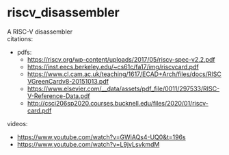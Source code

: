 # riscv_disassembler
A RISC-V disassembler <br />
citations: <br />
* pdfs:
  * https://riscv.org/wp-content/uploads/2017/05/riscv-spec-v2.2.pdf
  * https://inst.eecs.berkeley.edu/~cs61c/fa17/img/riscvcard.pdf
  * https://www.cl.cam.ac.uk/teaching/1617/ECAD+Arch/files/docs/RISCVGreenCardv8-20151013.pdf
  * https://www.elsevier.com/__data/assets/pdf_file/0011/297533/RISC-V-Reference-Data.pdf
  * http://csci206sp2020.courses.bucknell.edu/files/2020/01/riscv-card.pdf

videos: <br />
* https://www.youtube.com/watch?v=GWiAQs4-UQ0&t=196s
* https://www.youtube.com/watch?v=L9jvLsvkmdM
